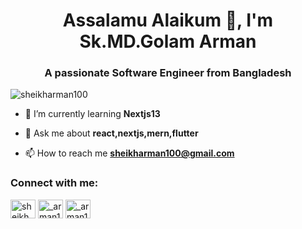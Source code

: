 <h1 align="center">Assalamu Alaikum 👋, I'm Sk.MD.Golam Arman</h1>
<h3 align="center">A passionate Software Engineer from Bangladesh</h3>

<p align="left"> <img src="https://komarev.com/ghpvc/?username=sheikharman100&label=Profile%20views&color=0e75b6&style=flat" alt="sheikharman100" /> </p>

- 🌱 I’m currently learning **Nextjs13**

- 💬 Ask me about **react,nextjs,mern,flutter**

- 📫 How to reach me **sheikharman100@gmail.com**

<h3 align="left">Connect with me:</h3>
<p align="left">
<a href="https://fb.com/sheikh arman" target="blank"><img align="center" src="https://raw.githubusercontent.com/rahuldkjain/github-profile-readme-generator/master/src/images/icons/Social/facebook.svg" alt="sheikh arman" height="30" width="40" /></a>
<a href="https://instagram.com/_arman100__" target="blank"><img align="center" src="https://raw.githubusercontent.com/rahuldkjain/github-profile-readme-generator/master/src/images/icons/Social/instagram.svg" alt="_arman100__" height="30" width="40" /></a>
<a href="https://www.linkedin.com/in/sheikharman100/" target="blank"><img align="center" src="https://github.com/rahuldkjain/github-profile-readme-generator/blob/master/src/images/icons/Social/linked-in.svg" alt="_arman100__" height="30" width="40" /></a>
</p>
</p>

